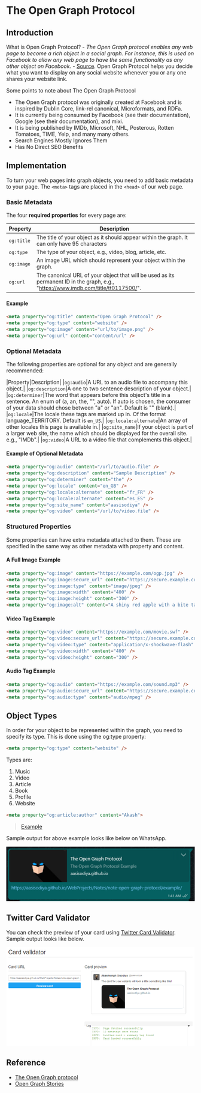 # The Open Graph Protocol

## Introduction

What is Open Graph Protocol? - *The Open Graph protocol enables any web page to become a rich object in a social graph. For instance, this is used on Facebook to allow any web page to have the same functionality as any other object on Facebook.* - [Source](https://ogp.me/). Open Graph Protocol helps you decide what you want to display on any social website whenever you or any one shares your website link.

Some points to note about The Open Graph Protocol

- The Open Graph protocol was originally created at Facebook and is inspired by Dublin Core, link-rel canonical, Microformats, and RDFa.
- It is currently being consumed by Facebook (see their documentation), Google (see their documentation), and mixi.
- It is being published by IMDb, Microsoft, NHL, Posterous, Rotten Tomatoes, TIME, Yelp, and many many others.
- Search Engines Mostly Ignores Them
- Has No Direct SEO Benefits

## Implementation

To turn your web pages into graph objects, you need to add basic metadata to your page. The `<meta>` tags are placed in the `<head>` of our web page.

### Basic Metadata

The four **required properties** for every page are:

|Property|Description|
|-|-|
|`og:title`|The title of your object as it should appear within the graph. It can only have 95 characters|
|`og:type`|The type of your object, e.g., video, blog, article, etc.|
|`og:image`|An image URL which should represent your object within the graph.|
|`og:url`|The canonical URL of your object that will be used as its permanent ID in the graph, e.g., "https://www.imdb.com/title/tt0117500/".|

#### Example

```html
<meta property="og:title" content="Open Graph Protocol" />
<meta property="og:type" content="website" />
<meta property="og:image" content="url/to/image.png" />
<meta property="og:url" content="content/url" />
```

### Optional Metadata

The following properties are optional for any object and are generally recommended:

|Property|Description|
|`og:audio`|A URL to an audio file to accompany this object.|
|`og:description`|A one to two sentence description of your object.|
|`og:determiner`|The word that appears before this object's title in a sentence. An enum of (a, an, the, "", auto). If auto is chosen, the consumer of your data should chose between "a" or "an". Default is "" (blank).|
|`og:locale`|The locale these tags are marked up in. Of the format language_TERRITORY. Default is `en_US`.|
|`og:locale:alternate`|An array of other locales this page is available in.|
|`og:site_name`|If your object is part of a larger web site, the name which should be displayed for the overall site. e.g., "IMDb".|
|`og:video`|A URL to a video file that complements this object.|

#### Example of Optional Metadata

```html
<meta property="og:audio" content="/url/to/audio.file" />
<meta property="og:description" content="Sample Description" />
<meta property="og:determiner" content="the" />
<meta property="og:locale" content="en_GB" />
<meta property="og:locale:alternate" content="fr_FR" />
<meta property="og:locale:alternate" content="es_ES" />
<meta property="og:site_name" content="aasisodiya" />
<meta property="og:video" content="/url/to/video.file" />
```

### Structured Properties

Some properties can have extra metadata attached to them. These are specified in the same way as other metadata with property and content.

#### A Full Image Example

```html
<meta property="og:image" content="https://example.com/ogp.jpg" />
<meta property="og:image:secure_url" content="https://secure.example.com/ogp.jpg" />
<meta property="og:image:type" content="image/jpeg" />
<meta property="og:image:width" content="400" />
<meta property="og:image:height" content="300" />
<meta property="og:image:alt" content="A shiny red apple with a bite taken out" />
```

#### Video Tag Example

```html
<meta property="og:video" content="https://example.com/movie.swf" />
<meta property="og:video:secure_url" content="https://secure.example.com/movie.swf" />
<meta property="og:video:type" content="application/x-shockwave-flash" />
<meta property="og:video:width" content="400" />
<meta property="og:video:height" content="300" />
```

#### Audio Tag Example

```html
<meta property="og:audio" content="https://example.com/sound.mp3" />
<meta property="og:audio:secure_url" content="https://secure.example.com/sound.mp3" />
<meta property="og:audio:type" content="audio/mpeg" />
```

## Object Types

In order for your object to be represented within the graph, you need to specify its type. This is done using the og:type property:

```html
<meta property="og:type" content="website" />
```

Types are:

1. Music
2. Video
3. Article
4. Book
5. Profile
6. Website

```html
<meta property="og:article:author" content="Akash">
```

> [Example](example/)

Sample output for above example looks like below on WhatsApp.

![WhatsApp Card](./assets/sample-card-wa.png)

## Twitter Card Validator

You can check the preview of your card using [Twitter Card Validator](https://cards-dev.twitter.com/validator). Sample output looks like below.

![Twitter Card Validator Output](./assets/sample-card.png)

## Reference

- [The Open Graph protocol](https://ogp.me/)
- [Open Graph Stories](https://developers.facebook.com/docs/sharing/opengraph)
